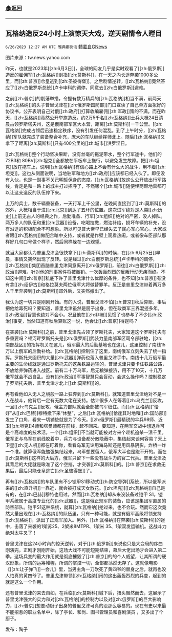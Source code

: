 ###  [:house:返回](README.md)
---


## 瓦格纳造反24小时上演惊天大戏，逆天剧情令人瞠目
`6/26/2023 12:27 AM UTC 雅典娜快讯` [轉載自GNews](https://gnews.org/articles/1412000)

图片来源：tw.news.yahoo.com  

昨天，也就是2023年[[zh:6月3日]]，全球的网友几乎是实时观看了[[zh:俄罗斯]]造反的雇佣军[[zh:瓦格纳]]剑指[[zh:莫斯科]]，在一天之内长途奔袭1000多公里，而[[zh:普京]]仓皇逃到[[zh:圣彼得堡]]。之后剧情逆转，[[zh:瓦格纳]]竟然答应了[[zh:白俄罗斯总统]]卢卡申科的调停，同意去[[zh:白俄罗斯]]避难。

之前[[zh:普京]]的削藩举措，令握有数万精兵的[[zh:瓦格纳]]相当不满，前两天[[zh:瓦格纳]]的头子普里戈津在[[zh:俄罗斯国防部]]门口宣读了自己单方面拟好的协议书，公开表明自己对俄[[zh:政府]]打算收编雇佣[[zh:军政]]策的不满。而在昨天，[[zh:瓦格纳]]竟然公开举旗造反。约2万5千名[[zh:瓦格纳]]士兵大概24日清晨占领罗斯塔夫州，这是俄南部军区大本营，距离[[zh:莫斯科]]一千公里。[[zh:瓦格纳]]完成占领后迅速稳定秩序，没有引发任何混乱。到了上午时分，[[zh:瓦格纳]]军队就完成了装备整合补充，庞大的车队继续挥师北上。随后[[zh:瓦格纳]]又拿下了距离[[zh:莫斯科]]只有400公里的[[zh:城市]]洪罗涅日。

[[zh:瓦格纳]]整个行动坚决果断，没有丝毫的拖泥带水，整个行军途中，他们的72B3和 80BV[[zh:坦克]]全都放在平板车上拖行，以避免发生故障。把[[zh:坦克]]放在拖车上，说明[[zh:瓦格纳]]有信心路上不会有什么大的战斗，用不着[[zh:坦克]]。这也从侧面说明，当地驻军和地方[[zh:政府]]应该都已经入伙了。即便没有入伙，也是一副事不关己明哲保身的态度。[[zh:瓦格纳]]敢这么公开放出行军路线，肯定是和一路上的城主打过招呼了，不然哪个[[zh:城市]]随便埋两颗地雷都可以让这支造反的队伍停下来。

上万的兵士，数千辆重装备，一天行军上千公里，在晚间直接到了[[zh:莫斯科]]的郊外，大概相当于进[[zh:北京]]到达了五环的位置。这次进军绝对是人类[[zh:历史]]上前无古人的经典之作，后勤准备、行军[[zh:组织]]绝对的严密，没人掉队。两万多人的队伍和重[[zh:武器]]设备，吃喝拉撒，燃油补给，损坏车辆的补充，没有沿途的积极配合不可想象。所以可见普大帝早已经失去了民心军心官心。大家或者跟[[zh:瓦格纳]]做配合暗中支持，或者就是作壁上观看热闹，或者像车臣部队那样好几句口号做个样子，然后同样躲在一边观望。

就当大家都认为普里戈津会很快拿下[[zh:莫斯科]]的时候，在[[zh:6月25日]]早晨，事情又突然出现了反转。说是经过[[zh:白俄罗斯总统]]卢卡申科的调停，[[zh:瓦格纳]]集团首脑普里戈津同意离开[[zh:俄罗斯]]，前往[[zh:白俄罗斯]][[zh:政治]]避难，针对他的刑事案件将被撤销。一次轰轰烈烈的反叛行动无疾而终。不知这中间[[zh:普京]]私底下许了普里戈津什么优厚的条件，也不知[[zh:普京]]有没有拿[[zh:绍伊古]]和格拉莫夫两位俄军大将做替罪羊。反正是普里戈津带着两万多人千里奔袭到[[zh:莫斯科]]郊外后，又突然撤出了。

我认为这一切只是刚刚开始。有的人说，普里戈津不怕[[zh:普京]]秋后算账，事后把他给毒死吗？要知道，普里戈津虽然是厨子出身，但在政商军三界混迹多年，[[zh:政治]]智慧也绝对不会小。况且他在[[zh:非洲]]见惯了也参与了不少[[zh:政治]]事变，当然知道有秋后算账这一说，他会让[[zh:普京]]得逞吗？

在突袭[[zh:莫斯科]]之前，普里戈津先占领了罗斯托夫，大家知道这个罗斯托夫有多重要吗？顿河畔罗斯托夫是[[zh:俄罗斯]]武装力量南部军区司令部驻地，[[zh:南部战区]]的指挥机关在这儿，俄军最大的后勤基地也在这儿，这里控制了南线15万以上俄军的后勤补给。[[zh:瓦格纳]]控制住了这里，南线俄军立刻失去了统一指挥。罗斯托夫囤积的大量[[zh:武器]]弹药也落入普里戈津手中。南线十几万俄军最主要的生命线就是通过罗斯托夫的这条铁路运输的，普里戈津只要卡住铁路公路，不放给养弹药进入战区。前有二十万乌军，后无粮弹接济，用不了10天，十几万俄军就会不战自乱。没有[[zh:政治]]军事智慧只会盲动，会这么操作吗？控制稳定了罗斯托夫后，普里戈津才北上[[zh:莫斯科]]的。

再有看他如入无人之境般一路上狂奔到[[zh:莫斯科]]，就知道普里戈津绝对不是一人在战斗，他背后一定有无数大佬在支持。估计很多人在等着[[zh:乌克兰]]反攻，一旦[[zh:乌克兰]]反攻，俄主力部队就会全部被乌军缠住。而[[zh:瓦格纳]]“恰好”从[[zh:巴赫]]穆特撤下来“休整”，之后[[zh:瓦格纳]]恰逢其时地和[[zh:国防部]]发生了口角，看来一切铺垫就是为了今天。[[zh:俄罗斯]]最精锐的伞兵98师、近卫[[zh:坦克]]4师和塔曼师都在前线，赶不回来。要知道，在两军交战中想退兵可是个高难度的技术活，一个[[zh:组织]]不当就可能被对方来个趁机追杀一溃千里。俄军正与乌军在前线胶着中，兵力与设备都分散隐蔽中，集结起来谈何容易？天上卫星[[zh:无人机]]都在盯着你，看看乌军无论用海马斯还是用风暴阴影，炸桥一炸一个准。就算俄军能勉强集结起来，乌军想要留人，俄军大半也是跑不开的。而在[[zh:莫斯科]]这样的大后方，俄军只留下一些没有战斗力的官二代兵。普里戈津及其背后的大佬就是瞅准了这个空挡，才突袭[[zh:莫斯科]]的。[[zh:普京]]在求救无果后，最后只能仓皇逃亡[[zh:圣彼得堡]]了。

再有[[zh:瓦格纳]]的车队里有不少铠甲S1移动式[[zh:防空导弹]]系统，所以俄军派来的[[zh:直升机]]一靠近，就会被打成天女散花。[[zh:坦克]][[zh:瓦格纳]]自己是有的，在[[zh:巴赫]]穆特也用过。然而[[zh:瓦格纳]]却从来没装备过铠甲 S1。铠甲系统属于高度专业化的[[zh:武器]]，这是俄正规军的装备，应该是集团军直属的防空部队。铠甲S1这种系统，就算[[zh:瓦格纳]]抢过来，也不会玩。然而它这次竟然大量出现在[[zh:瓦格纳]]的队伍里，只有一种可能，就是有俄军高级将领支持[[zh:瓦格纳]]，派出了正规军加入。另外，[[zh:瓦格纳]]在奔袭[[zh:莫斯科]]的途中，击落了来袭的1架苏25、2架米8MTPR、1架米 35、1架双发运输机。这战斗力绝对太牛叉了！

普里戈津在这24小时內的惊天逆转，对于[[zh:俄罗斯]]来说也只是大变局的序曲刚演完，正剧才刚刚开始，这场大戏不可能短期结束，幕后大佬出场才会进入第二季。这场兵变的最大作用就是彻底摧毀了[[zh:普京]]的的个人威望，让其所谓的硬汉形象，所谓的运筹帷幄，所谓的掌控一切，全部都荡然无存了。这就像电影《[[zh:让子弹飞]]一会儿》里，当男主角一刀砍死了黄四爷的替身之后，就再也没人怕真的黄四爷了。普里戈津带领[[zh:瓦格纳]]闹的这出轰轰烈烈的兵变，起到的就是这么一个作用。

还有普里戈津的来去自如，在兵临[[zh:莫斯科]]城下后，扭头飘然而去，这展示了普里戈津强大的实力和对[[zh:瓦格纳]]的控制力以及对[[zh:俄罗斯]]的巨大影响力，[[zh:普京]]想要动厨子出身的普里戈津可真的没那么容易的。现在有史以来最不能招惹的职业名单中，除了亭长、和尚、图书管理员和喜剧演员 ，又多出了个厨子。

发布：陶子

